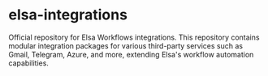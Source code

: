 # elsa-integrations
Official repository for Elsa Workflows integrations. This repository contains modular integration packages for various third-party services such as Gmail, Telegram, Azure, and more, extending Elsa's workflow automation capabilities.
